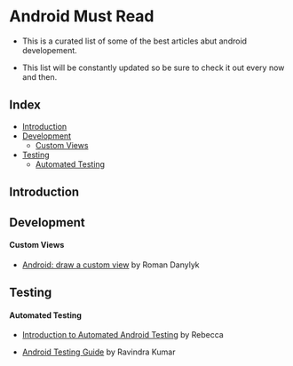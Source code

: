 # Android Must Read
* This is a curated list of some of the best articles abut android developement.

* This list will be constantly updated so be sure to check it out every now and then.

## Index

- [Introduction](#introduction)
- [Development](#development)
  - [Custom Views](#custom-views)
- [Testing](#testing)
  - [Automated Testing](#automated-testing)





## Introduction

## Development

#### Custom Views
* [Android: draw a custom view](https://medium.com/@romandanylyk96/android-draw-a-custom-view-ef79fe2ff54b#.trqqx4ftc) by Roman Danylyk

## Testing

#### Automated Testing

* [Introduction to Automated Android Testing](https://riggaroo.co.za/introduction-automated-android-testing/) by  Rebecca

* [Android Testing Guide](https://github.com/ravidsrk/android-testing-guide/blob/master/README.md#introduction) by Ravindra Kumar
